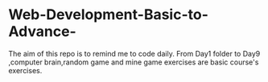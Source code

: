 # Web-Development-Basic-to-Advance-
The aim of this repo is to remind me to code daily.
From Day1 folder to Day9 ,computer brain,random game and mine game exercises are basic course's exercises. 
